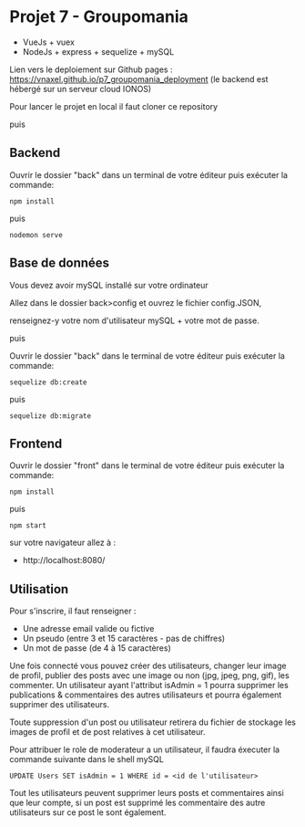 # Projet 7 - Groupomania

- VueJs + vuex
- NodeJs + express + sequelize + mySQL

Lien vers le deploiement sur Github pages : https://vnaxel.github.io/p7_groupomania_deployment
(le backend est hébergé sur un serveur cloud IONOS)

Pour lancer le projet en local il faut cloner ce repository

puis

## Backend

Ouvrir le dossier "back" dans un terminal de votre éditeur puis exécuter la commande:

    npm install

puis

    nodemon serve

## Base de données

Vous devez avoir mySQL installé sur votre ordinateur

Allez dans le dossier back>config et ouvrez le fichier config.JSON,

renseignez-y votre nom d'utilisateur mySQL + votre mot de passe.

puis

Ouvrir le dossier "back" dans le terminal de votre éditeur puis exécuter la commande:

    sequelize db:create

puis

    sequelize db:migrate

## Frontend

Ouvrir le dossier "front" dans le terminal de votre éditeur puis exécuter la commande:

    npm install

puis

    npm start

sur votre navigateur allez à :

- http://localhost:8080/

## Utilisation

Pour s'inscrire, il faut renseigner :

- Une adresse email valide ou fictive
- Un pseudo (entre 3 et 15 caractères - pas de chiffres)
- Un mot de passe (de 4 à 15 caractères)

Une fois connecté vous pouvez créer des utilisateurs, changer leur image de profil, publier des posts avec une image ou non (jpg, jpeg, png, gif), les commenter.
Un utilisateur ayant l'attribut isAdmin = 1 pourra supprimer les publications & commentaires des autres utilisateurs et pourra également supprimer des utilisateurs.

Toute suppression d'un post ou utilisateur retirera du fichier de stockage les images de profil et de post relatives à cet utilisateur.

Pour attribuer le role de moderateur a un utilisateur, il faudra éxecuter la commande suivante dans le shell mySQL 

    UPDATE Users SET isAdmin = 1 WHERE id = <id de l'utilisateur>
    
Tout les utilisateurs peuvent supprimer leurs posts et commentaires ainsi que leur compte, si un post est supprimé les commentaire des autre utilisateurs sur ce post le sont également.
